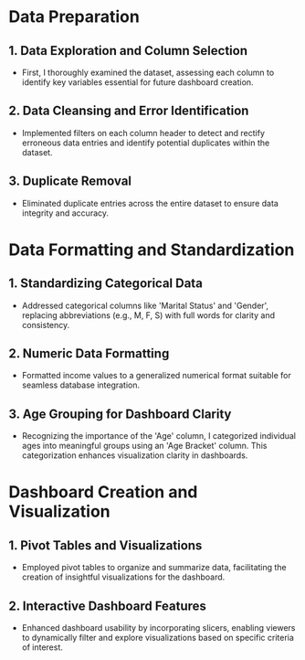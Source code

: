 
# Data Preparation

##  1. Data Exploration and Column Selection
   - First, I thoroughly examined the dataset, assessing each column to identify key variables essential for future dashboard creation.

##  2. Data Cleansing and Error Identification
   - Implemented filters on each column header to detect and rectify erroneous data entries and identify potential duplicates within the dataset.

## 3. Duplicate Removal
   - Eliminated duplicate entries across the entire dataset to ensure data integrity and accuracy.

# Data Formatting and Standardization

## 1. Standardizing Categorical Data
   - Addressed categorical columns like 'Marital Status' and 'Gender', replacing abbreviations (e.g., M, F, S) with full words for clarity and consistency.

## 2. Numeric Data Formatting
   - Formatted income values to a generalized numerical format suitable for seamless database integration.

## 3. Age Grouping for Dashboard Clarity
   - Recognizing the importance of the 'Age' column, I categorized individual ages into meaningful groups using an 'Age Bracket' column. This categorization enhances visualization clarity in dashboards.

# Dashboard Creation and Visualization

## 1. Pivot Tables and Visualizations
   - Employed pivot tables to organize and summarize data, facilitating the creation of insightful visualizations for the dashboard.

## 2. Interactive Dashboard Features
   - Enhanced dashboard usability by incorporating slicers, enabling viewers to dynamically filter and explore visualizations based on specific criteria of interest.


